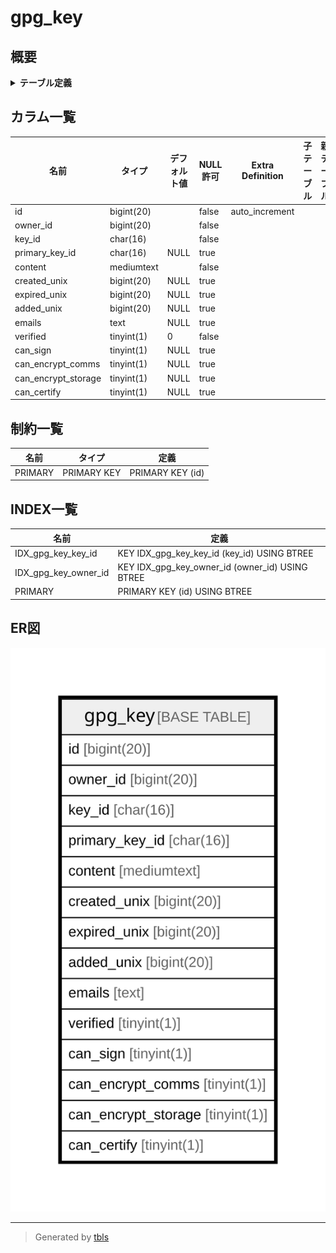 # gpg_key

## 概要

<details>
<summary><strong>テーブル定義</strong></summary>

```sql
CREATE TABLE `gpg_key` (
  `id` bigint(20) NOT NULL AUTO_INCREMENT,
  `owner_id` bigint(20) NOT NULL,
  `key_id` char(16) NOT NULL,
  `primary_key_id` char(16) DEFAULT NULL,
  `content` mediumtext NOT NULL,
  `created_unix` bigint(20) DEFAULT NULL,
  `expired_unix` bigint(20) DEFAULT NULL,
  `added_unix` bigint(20) DEFAULT NULL,
  `emails` text DEFAULT NULL,
  `verified` tinyint(1) NOT NULL DEFAULT 0,
  `can_sign` tinyint(1) DEFAULT NULL,
  `can_encrypt_comms` tinyint(1) DEFAULT NULL,
  `can_encrypt_storage` tinyint(1) DEFAULT NULL,
  `can_certify` tinyint(1) DEFAULT NULL,
  PRIMARY KEY (`id`),
  KEY `IDX_gpg_key_owner_id` (`owner_id`),
  KEY `IDX_gpg_key_key_id` (`key_id`)
) ENGINE=InnoDB DEFAULT CHARSET=utf8mb4 ROW_FORMAT=DYNAMIC
```

</details>

## カラム一覧

| 名前                  | タイプ        | デフォルト値       | NULL許可   | Extra Definition | 子テーブル      | 親テーブル      | コメント     |
| ------------------- | ---------- | ------------ | -------- | ---------------- | ---------- | ---------- | -------- |
| id                  | bigint(20) |              | false    | auto_increment   |            |            |          |
| owner_id            | bigint(20) |              | false    |                  |            |            |          |
| key_id              | char(16)   |              | false    |                  |            |            |          |
| primary_key_id      | char(16)   | NULL         | true     |                  |            |            |          |
| content             | mediumtext |              | false    |                  |            |            |          |
| created_unix        | bigint(20) | NULL         | true     |                  |            |            |          |
| expired_unix        | bigint(20) | NULL         | true     |                  |            |            |          |
| added_unix          | bigint(20) | NULL         | true     |                  |            |            |          |
| emails              | text       | NULL         | true     |                  |            |            |          |
| verified            | tinyint(1) | 0            | false    |                  |            |            |          |
| can_sign            | tinyint(1) | NULL         | true     |                  |            |            |          |
| can_encrypt_comms   | tinyint(1) | NULL         | true     |                  |            |            |          |
| can_encrypt_storage | tinyint(1) | NULL         | true     |                  |            |            |          |
| can_certify         | tinyint(1) | NULL         | true     |                  |            |            |          |

## 制約一覧

| 名前      | タイプ         | 定義               |
| ------- | ----------- | ---------------- |
| PRIMARY | PRIMARY KEY | PRIMARY KEY (id) |

## INDEX一覧

| 名前                   | 定義                                              |
| -------------------- | ----------------------------------------------- |
| IDX_gpg_key_key_id   | KEY IDX_gpg_key_key_id (key_id) USING BTREE     |
| IDX_gpg_key_owner_id | KEY IDX_gpg_key_owner_id (owner_id) USING BTREE |
| PRIMARY              | PRIMARY KEY (id) USING BTREE                    |

## ER図

![er](gpg_key.svg)

---

> Generated by [tbls](https://github.com/k1LoW/tbls)
